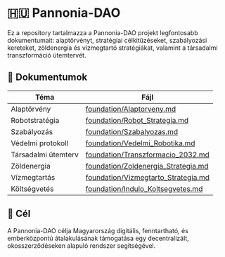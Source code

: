 # 🇭🇺 Pannonia-DAO

Ez a repository tartalmazza a Pannonia-DAO projekt legfontosabb dokumentumait: alaptörvényt, stratégiai célkitűzéseket, szabályozási kereteket, zöldenergia és vízmegtartó stratégiákat, valamint a társadalmi transzformáció ütemtervét.

## 📁 Dokumentumok

| Téma | Fájl |
|------|------|
| Alaptörvény | [foundation/Alaptorveny.md](foundation/Alaptorveny.md) |
| Robotstratégia | [foundation/Robot_Strategia.md](foundation/Robot_Strategia.md) |
| Szabályozás | [foundation/Szabalyozas.md](foundation/Szabalyozas.md) |
| Védelmi protokoll | [foundation/Vedelmi_Robotika.md](foundation/Vedelmi_Robotika.md) |
| Társadalmi ütemterv | [foundation/Transzformacio_2032.md](foundation/Transzformacio_2032.md) |
| Zöldenergia | [foundation/Zoldenergia_Strategia.md](foundation/Zoldenergia_Strategia.md) |
| Vízmegtartás | [foundation/Vizmegtarto_Strategia.md](foundation/Vizmegtarto_Strategia.md) |
| Költségvetés | [foundation/Indulo_Koltsegvetes.md](foundation/Indulo_Koltsegvetes.md) |

## 🎯 Cél

A Pannonia-DAO célja Magyarország digitális, fenntartható, és emberközpontú átalakulásának támogatása egy decentralizált, okosszerződéseken alapuló rendszer segítségével.
